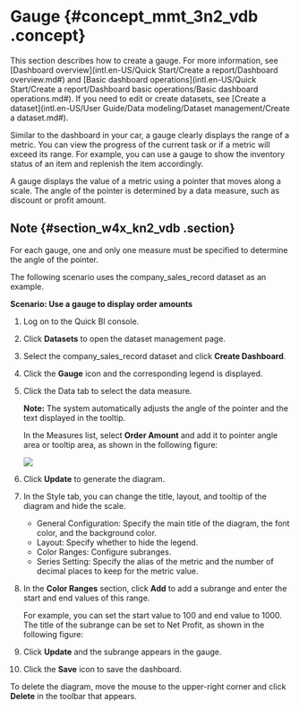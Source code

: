 # Gauge {#concept_mmt_3n2_vdb .concept}

This section describes how to create a gauge. For more information, see [Dashboard overview](intl.en-US/Quick Start/Create a report/Dashboard overview.md#) and [Basic dashboard operations](intl.en-US/Quick Start/Create a report/Dashboard basic operations/Basic dashboard operations.md#). If you need to edit or create datasets, see [Create a dataset](intl.en-US/User Guide/Data modeling/Dataset management/Create a dataset.md#).

Similar to the dashboard in your car, a gauge clearly displays the range of a metric. You can view the progress of the current task or if a metric will exceed its range. For example, you can use a gauge to show the inventory status of an item and replenish the item accordingly.

A gauge displays the value of a metric using a pointer that moves along a scale. The angle of the pointer is determined by a data measure, such as discount or profit amount.

## Note {#section_w4x_kn2_vdb .section}

For each gauge, one and only one measure must be specified to determine the angle of the pointer.

The following scenario uses the company\_sales\_record dataset as an example.

**Scenario: Use a gauge to display order amounts**

1.  Log on to the Quick BI console.
2.  Click **Datasets** to open the dataset management page.
3.  Select the company\_sales\_record dataset and click **Create Dashboard**.
4.  Click the **Gauge** icon and the corresponding legend is displayed.
5.  Click the Data tab to select the data measure.

    **Note:** The system automatically adjusts the angle of the pointer and the text displayed in the tooltip.

    In the Measures list, select **Order Amount** and add it to pointer angle area or tooltip area, as shown in the following figure:

    ![](http://static-aliyun-doc.oss-cn-hangzhou.aliyuncs.com/assets/img/9132/15447025251734_en-US.png)

6.  Click **Update** to generate the diagram.
7.  In the Style tab, you can change the title, layout, and tooltip of the diagram and hide the scale.
    -   General Configuration: Specify the main title of the diagram, the font color, and the background color.
    -   Layout: Specify whether to hide the legend.
    -   Color Ranges: Configure subranges.
    -   Series Setting: Specify the alias of the metric and the number of decimal places to keep for the metric value.
8.  In the **Color Ranges** section, click **Add** to add a subrange and enter the start and end values of this range.

    For example, you can set the start value to 100 and end value to 1000. The title of the subrange can be set to Net Profit, as shown in the following figure:

9.  Click **Update** and the subrange appears in the gauge.
10. Click the **Save** icon to save the dashboard.

To delete the diagram, move the mouse to the upper-right corner and click **Delete** in the toolbar that appears.

